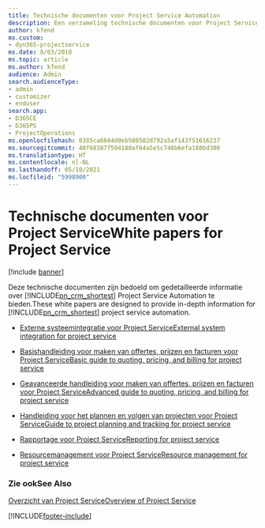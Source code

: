 ```yaml
---
title: Technische documenten voor Project Service Automation
description: Een verzameling technische documenten voor Project Service
author: kfend
ms.custom:
- dyn365-projectservice
ms.date: 8/03/2018
ms.topic: article
ms.author: kfend
audience: Admin
search.audienceType:
- admin
- customizer
- enduser
search.app:
- D365CE
- D365PS
- ProjectOperations
ms.openlocfilehash: 0385ca6684d0eb580502d792a5af143f51616237
ms.sourcegitcommit: 40f68387f594180af64a5e5c748b6efa188bd300
ms.translationtype: HT
ms.contentlocale: nl-NL
ms.lasthandoff: 05/10/2021
ms.locfileid: "5998900"
---
```

# <a name="white-papers-for-project-service"></a><span data-ttu-id="c6352-103">Technische documenten voor Project Service</span><span class="sxs-lookup"><span data-stu-id="c6352-103">White papers for Project Service</span></span>

[!include [banner](../includes/psa-now-project-operations.md)]

<span data-ttu-id="c6352-104">Deze technische documenten zijn bedoeld om gedetailleerde informatie over [!INCLUDE[pn_crm_shortest](../includes/pn-crm-shortest.md)] Project Service Automation te bieden.</span><span class="sxs-lookup"><span data-stu-id="c6352-104">These white papers are designed to provide in-depth information for [!INCLUDE[pn_crm_shortest](../includes/pn-crm-shortest.md)] project service automation.</span></span>

-   [<span data-ttu-id="c6352-105">Externe systeemintegratie voor Project Service</span><span class="sxs-lookup"><span data-stu-id="c6352-105">External system integration for project service</span></span>](https://go.microsoft.com/fwlink/?LinkId=825445)

-   [<span data-ttu-id="c6352-106">Basishandleiding voor maken van offertes, prijzen en facturen voor Project Service</span><span class="sxs-lookup"><span data-stu-id="c6352-106">Basic guide to quoting, pricing, and billing for project service</span></span>](https://go.microsoft.com/fwlink/?LinkId=825241)

-   [<span data-ttu-id="c6352-107">Geavanceerde handleiding voor maken van offertes, prijzen en facturen voor Project Service</span><span class="sxs-lookup"><span data-stu-id="c6352-107">Advanced guide to quoting, pricing, and billing for project service</span></span>](https://go.microsoft.com/fwlink/?LinkId=825242)

-   [<span data-ttu-id="c6352-108">Handleiding voor het plannen en volgen van projecten voor Project Service</span><span class="sxs-lookup"><span data-stu-id="c6352-108">Guide to project planning and tracking for project service</span></span>](https://go.microsoft.com/fwlink/?LinkId=825243)

-   [<span data-ttu-id="c6352-109">Rapportage voor Project Service</span><span class="sxs-lookup"><span data-stu-id="c6352-109">Reporting for project service</span></span>](https://go.microsoft.com/fwlink/?LinkId=825446)

-   [<span data-ttu-id="c6352-110">Resourcemanagement voor Project Service</span><span class="sxs-lookup"><span data-stu-id="c6352-110">Resource management for project service</span></span>](https://go.microsoft.com/fwlink/?LinkId=825244)

### <a name="see-also"></a><span data-ttu-id="c6352-111">Zie ook</span><span class="sxs-lookup"><span data-stu-id="c6352-111">See Also</span></span>
 [<span data-ttu-id="c6352-112">Overzicht van Project Service</span><span class="sxs-lookup"><span data-stu-id="c6352-112">Overview of Project Service</span></span>](../psa/overview.md)


[!INCLUDE[footer-include](../includes/footer-banner.md)]